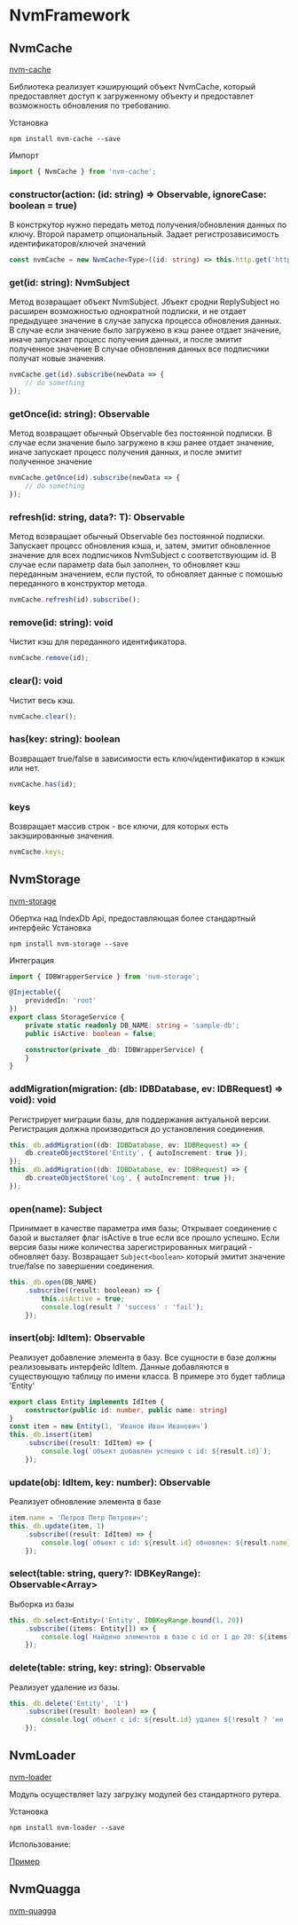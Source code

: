 ﻿# NvmFramework

## NvmCache

[nvm-cache](https://github.com/sharkvik/nvm-framework/tree/master/projects/nvm-cache/src/lib)

Библиотека реализует кэширующий объект NvmCache, который предоставляет доступ к загруженному объекту и предоставлет возможность обновления по требованию.

Установка

```
npm install nvm-cache --save
```

Импорт

```typescript
import { NvmCache } from 'nvm-cache';
```

### constructor(action: (id: string) => Observable<T>, ignoreCase: boolean = true)

В констркутор нужно передать метод получения/обновления данных по ключу.
Второй параметр опциональный. Задает регистрозависимость идентификаторов/ключей значений

```typescript
const nvmCache = new NvmCache<Type>((id: string) => this.http.get('http://localhost:4200/type/' + id));
```

### get(id: string): NvmSubject<T>

Метод возвращает объект NvmSubject<T>. Jбъект сродни ReplySubject<T> но расширен возможностью однократной подписки, и не отдает предыдущее значение в случае запуска процесса обновления данных.
В случае если значение было загружено в кэш ранее отдает значение, иначе запускает процесc получения данных, и после эмитит полученное значение
В случае обновления данных все подписчики получат новые значения.

```typescript
nvmCache.get(id).subscribe(newData => {
	// do something
});
```

### getOnce(id: string): Observable<T>

Метод возвращает обычный Observable<T> без постоянной подписки.
В случае если значение было загружено в кэш ранее отдает значение, иначе запускает процесc получения данных, и после эмитит полученное значение

```typescript
nvmCache.getOnce(id).subscribe(newData => {
	// do something
});
```

### refresh(id: string, data?: T): Observable<T>

Метод возвращает обычный Observable<T> без постоянной подписки.
Запускает процесс обновления кэша, и, затем, эмитит обновленное значение для всех подписчиков NvmSubject<T> с соответствующим id.
В случае если параметр data был заполнен, то обновляет кэш переданным значением, если пустой, то обновляет данные с помошью переданного в конструктор метода.

```typescript
nvmCache.refresh(id).subscribe();
```

### remove(id: string): void

Чистит кэш для переданного идентификатора.

```typescript
nvmCache.remove(id);
```

### clear(): void

Чистит весь кэш.

```typescript
nvmCache.clear();
```

### has(key: string): boolean

Возвращает true/false в зависимости есть ключ/идентификатор в кэкшк или нет.

```typescript
nvmCache.has(id);
```

### keys

Возвращает массив строк - все ключи, для которых есть закэшированные значения.

```typescript
nvmCache.keys;
```

## NvmStorage

[nvm-storage](https://github.com/sharkvik/nvm-framework/tree/master/projects/nvm-storage/src/lib)

Обертка над IndexDb Api, предоставляющая более стандартный интерфейс
Установка

```
npm install nvm-storage --save
```

Интеграция

```typescript
import { IDBWrapperService } from 'nvm-storage';

@Injectable({
	providedIn: 'root'
})
export class StorageService {
	private static readonly DB_NAME: string = 'sample-db';
	public isActive: boolean = false;

	constructor(private _db: IDBWrapperService) {
	}
}

```
### addMigration(migration: (db: IDBDatabase, ev: IDBRequest) => void): void
Регистрирует миграции базы, для поддержания актуальной версии.
Регистрация должна производиться до установления соединения.

```typescript
this._db.addMigration((db: IDBDatabase, ev: IDBRequest) => {
	db.createObjectStore('Entity', { autoIncrement: true });
});
this._db.addMigration((db: IDBDatabase, ev: IDBRequest) => {
	db.createObjectStore('Log', { autoIncrement: true });
});
```

### open(name): Subject<boolean>
Принимает в качестве параметра имя базы;
Открывает соединение с базой и высталяет флаг isActive в true если все прошло успешно.
Если версия базы ниже количества зарегистрированных миграций - обновляет базу.
Возвращает `Subject<boolean>` который эмитит значение true/false по завершении соединения.

```typescript
this._db.open(DB_NAME)
	.subscribe((result: booleean) => {
		this.isActive = true;
		console.log(result ? 'success' : 'fail');
	});
```

### insert(obj: IdItem): Observable<IdItem>
Реализует добавление элемента в базу.
Все сущности в базе должны реализовывать интерфейс IdItem.
Данные добавляются в существующую таблицу по имени класса.
В примере это будет таблица 'Entity'

```typescript
export class Entity implements IdItem {
	constructor(public id: number, public name: string)
}
const item = new Entity(1, 'Иванов Иван Иванович')
this._db.insert(item)
	.subscribe((result: IdItem) => {
		console.log(`объект добавлен успешно с id: ${result.id}`);
	});
```

### update(obj: IdItem, key: number): Observable<IdItem>
Реализует обновление элемента в базе

```typescript
item.name = 'Петров Петр Петрович';
this._db.update(item, 1)
	.subscribe((result: IdItem) => {
		console.log(`объект с id: ${result.id} обновлен: ${result.name}`);
	});
```

### select<T>(table: string, query?: IDBKeyRange): Observable<Array<T>>
Выборка из базы

```typescript
this._db.select<Entity>('Entity', IDBKeyRange.bound(1, 20))
	.subscribe((items: Entity[]) => {
		console.log(`Найдено элементов в базе с id от 1 до 20: ${items.length} штук`);
	});
```

### delete(table: string, key: string): Observable<boolean>
Реализует удаление из базы.

```typescript
this._db.delete('Entity', '1')
	.subscribe((result: boolean) => {
		console.log(`объект с id: ${result.id} удален ${!result ? 'не ' : '' }успешно`);
	});
```

## NvmLoader

[nvm-loader](https://github.com/sharkvik/nvm-framework/tree/master/projects/nvm-loader/src/lib)

Модуль осуществляет lazy загрузку модулей без стандартного рутера.

Установка

```
npm install nvm-loader --save
```

Использование:

[Пример](https://github.com/sharkvik/test-lib)

## NvmQuagga

[nvm-quagga](https://github.com/sharkvik/nvm-framework/tree/master/projects/nvm-quagga/src/lib)
